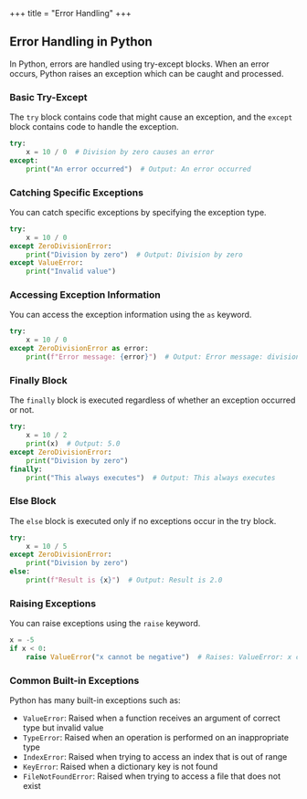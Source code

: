 +++
title = "Error Handling"
+++

## Error Handling in Python

In Python, errors are handled using try-except blocks. When an error occurs, Python raises an exception which can be caught and processed.

### Basic Try-Except

The `try` block contains code that might cause an exception, and the `except` block contains code to handle the exception.

```python
try:
    x = 10 / 0  # Division by zero causes an error
except:
    print("An error occurred")  # Output: An error occurred
```

### Catching Specific Exceptions

You can catch specific exceptions by specifying the exception type.

```python
try:
    x = 10 / 0
except ZeroDivisionError:
    print("Division by zero")  # Output: Division by zero
except ValueError:
    print("Invalid value")
```

### Accessing Exception Information

You can access the exception information using the `as` keyword.

```python
try:
    x = 10 / 0
except ZeroDivisionError as error:
    print(f"Error message: {error}")  # Output: Error message: division by zero
```

### Finally Block

The `finally` block is executed regardless of whether an exception occurred or not.

```python
try:
    x = 10 / 2
    print(x)  # Output: 5.0
except ZeroDivisionError:
    print("Division by zero")
finally:
    print("This always executes")  # Output: This always executes
```

### Else Block

The `else` block is executed only if no exceptions occur in the try block.

```python
try:
    x = 10 / 5
except ZeroDivisionError:
    print("Division by zero")
else:
    print(f"Result is {x}")  # Output: Result is 2.0
```

### Raising Exceptions

You can raise exceptions using the `raise` keyword.

```python
x = -5
if x < 0:
    raise ValueError("x cannot be negative")  # Raises: ValueError: x cannot be negative
```

### Common Built-in Exceptions

Python has many built-in exceptions such as:

- `ValueError`: Raised when a function receives an argument of correct type but invalid value
- `TypeError`: Raised when an operation is performed on an inappropriate type
- `IndexError`: Raised when trying to access an index that is out of range
- `KeyError`: Raised when a dictionary key is not found
- `FileNotFoundError`: Raised when trying to access a file that does not exist
